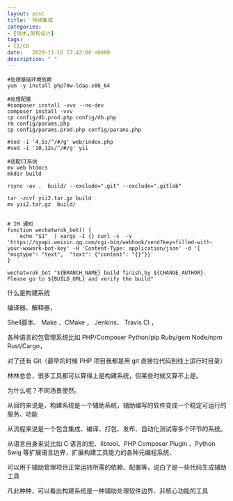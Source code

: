 ```yaml
---
layout: post
title:  持续集成
categories:
- [技术,架构设计]
tags:
- CI/CD
date:   2020-11-16 17:42:08 +0800
description: " "
---
```



``` shell
#处理基础环境依赖
yum -y install php70w-ldap.x86_64

#处理配置
#composer install -vvv --no-dev
composer install -vvv
cp config/db.prod.php config/db.php
rm config/params.php
cp config/params.prod.php config/params.php

#sed -i '4,5s/^/#/g' web/index.php
#sed -i '10,12s/^/#/g' yii

#适配CI系统
mv web htdocs
mkdir build

rsync -av .  build/ --exclude=".git" --exclude=".gitlab"

tar -zcvf yii2.tar.gz build
mv yii2.tar.gz  build/


# IM 通知
function wechatwrok_bot() {
    echo "$1"  | xargs -I {} curl -s  -v 'https://qyapi.weixin.qq.com/cgi-bin/webhook/send?key=filled-with-your-wxwork-bot-key' -H 'Content-Type: application/json' -d '{ "msgtype": "text",  "text": {"content": "{}"}}'
}

wechatwrok_bot "${BRANCH_NAME} build finish,by ${CHANGE_AUTHOR}. Please go to ${BUILD_URL} and verify the build"

```

什么是构建系统

编译器、解释器，

Shell脚本、 Make 、CMake ， Jenkins、 Travis CI ，

各种语言的包管理系统比如 PHP/Composer Python/pip Ruby/gem  Node/npm Rust/Cargo，

对了还有 Git（最早的时候 PHP 项目我都是用 git 直接拉代码到线上运行时目录）

林林总总，很多工具都可以算得上是构建系统，但某些时候又算不上是。

为什么呢？不同场景使然。


从目的来说是，构建系统是一个辅助系统，辅助编写的软件变成一个稳定可运行的服务、功能

从流程来说是一个包含集成、编译、打包、发布、自动化测试等多个环节的系统。

从语言自身来说比如 C 语言的宏、libtool、PHP Composer Plugin 、Python Swig 等扩展语言边界，扩展构建工具能力的各种元编程系统、

可以用于辅助管理项目正常运转所需的依赖、配置等，说白了是一些代码生成辅助工具

凡此种种，可以看出构建系统是一种辅助处理软件边界、非核心功能的工具






